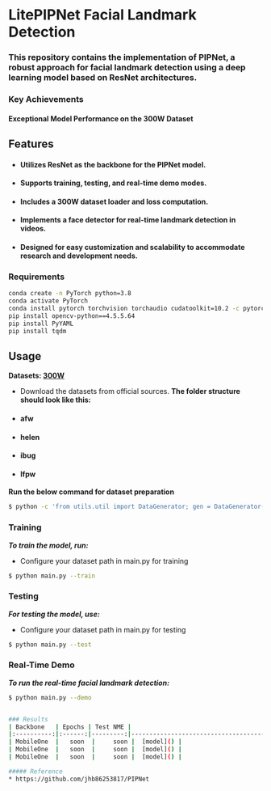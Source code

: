# LitePIPNet Facial Landmark Detection

### This repository contains the implementation of PIPNet, a robust approach for facial landmark detection using a deep learning model based on ResNet architectures.


### Key Achievements
#### Exceptional Model Performance on the 300W Dataset

## Features
* #### Utilizes ResNet as the backbone for the PIPNet model.
* #### Supports training, testing, and real-time demo modes.
* #### Includes a 300W dataset loader and loss computation.
* #### Implements a face detector for real-time landmark detection in videos.
* #### Designed for easy customization and scalability to accommodate research and development needs.
          
### Requirements
```bash
conda create -n PyTorch python=3.8
conda activate PyTorch
conda install pytorch torchvision torchaudio cudatoolkit=10.2 -c pytorch-lts
pip install opencv-python==4.5.5.64
pip install PyYAML
pip install tqdm
```           
## Usage
**Datasets: [300W](https://ibug.doc.ic.ac.uk/resources/facial-point-annotations/)**
* Download the datasets from official sources.
**The folder structure should look like this:**
 * #### afw
 * #### helen
 * #### ibug
 * #### lfpw  

 **Run the below command for dataset preparation**
```bash
$ python -c 'from utils.util import DataGenerator; gen = DataGenerator("../Datasets_path/"); gen.run()'
```

### Training
_**To train the model, run:**_
* Configure your dataset path in main.py for training

```bash
$ python main.py --train
```
### Testing
_**For testing the model, use:**_
* Configure your dataset path in main.py for testing

```bash
$ python main.py --test
```

### Real-Time Demo
**_To run the real-time facial landmark detection:_**
```bash
$ python main.py --demo


### Results
| Backbone   | Epochs | Test NME |                                                                 Pretrained weights |
|:----------:|:------:|---------:|-----------------------------------------------------------------------------------:|
| MobileOne  |   soon  |     soon |  [model]() |
| MobileOne  |   soon  |     soon |  [model]() |
| MobileOne  |   soon  |     soon |  [model]() |

##### Reference
* https://github.com/jhb86253817/PIPNet
